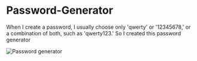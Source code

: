 # Password-Generator
When I create a password, I usually choose only 'qwerty' or '12345678,' or a combination of both, such as 'qwerty123.' So I created this password generator

![Password generator](https://github.com/bardack134/Password-Generator/assets/142977989/6f8e3453-1daa-478e-afda-1f58266e7f74)
